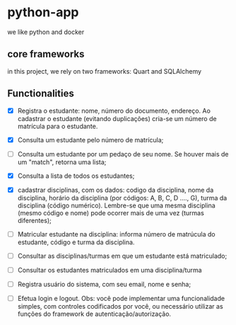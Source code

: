 # python-app
we like python and docker

## core frameworks

in this project, we rely on two frameworks: Quart and SQLAlchemy

## Functionalities

- [x] Registra o estudante: nome, número do documento, endereço. Ao 
cadastrar o estudante (evitando duplicações) cria-se um número de 
matrícula para o estudante. 

- [x] Consulta um estudante pelo número de matrícula;
- [ ] Consulta um estudante por um pedaço de seu nome. Se houver mais
de um "match", retorna uma lista;

- [x] Consulta a lista de todos os estudantes;

- [x] cadastrar disciplinas, com os dados: codigo da disciplina, nome da 
disciplina, horário da disciplina (por códigos: A, B, C, D ...., G), turma 
da disciplina (código numérico). Lembre-se que uma mesma 
disciplina (mesmo código e nome) pode ocorrer mais de uma vez
(turmas diferentes);

- [ ] Matricular estudante na disciplina: informa número de matrúcula do 
estudante, código e turma da disciplina.

- [ ] Consultar as disciplinas/turmas em que um estudante está 
matriculado;

- [ ] Consultar os estudantes matriculados em uma disciplina/turma

- [ ] Registra usuário do sistema, com seu email, nome e senha;

- [ ] Efetua login e logout. Obs: você pode implementar uma funcionalidade simples, com controles codificados por você, ou necessário utilizar as funções do framework de autenticação/autorização.
